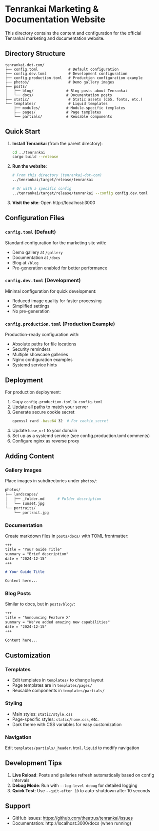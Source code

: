 # Tenrankai Marketing & Documentation Website

This directory contains the content and configuration for the official Tenrankai marketing and documentation website.

## Directory Structure

```
tenrankai-dot-com/
├── config.toml              # Default configuration
├── config.dev.toml          # Development configuration
├── config.production.toml   # Production configuration example
├── photos/                  # Demo gallery images
├── posts/
│   ├── blog/               # Blog posts about Tenrankai
│   └── docs/               # Documentation posts
├── static/                  # Static assets (CSS, fonts, etc.)
└── templates/               # Liquid templates
    ├── modules/            # Module-specific templates
    ├── pages/              # Page templates
    └── partials/           # Reusable components
```

## Quick Start

1. **Install Tenrankai** (from the parent directory):
   ```bash
   cd ../tenrankai
   cargo build --release
   ```

2. **Run the website**:
   ```bash
   # From this directory (tenrankai-dot-com)
   ../tenrankai/target/release/tenrankai
   
   # Or with a specific config
   ../tenrankai/target/release/tenrankai --config config.dev.toml
   ```

3. **Visit the site**: Open http://localhost:3000

## Configuration Files

### `config.toml` (Default)
Standard configuration for the marketing site with:
- Demo gallery at `/gallery`
- Documentation at `/docs`
- Blog at `/blog`
- Pre-generation enabled for better performance

### `config.dev.toml` (Development)
Minimal configuration for quick development:
- Reduced image quality for faster processing
- Simplified settings
- No pre-generation

### `config.production.toml` (Production Example)
Production-ready configuration with:
- Absolute paths for file locations
- Security reminders
- Multiple showcase galleries
- Nginx configuration examples
- Systemd service hints

## Deployment

For production deployment:

1. Copy `config.production.toml` to `config.toml`
2. Update all paths to match your server
3. Generate secure cookie secret:
   ```bash
   openssl rand -base64 32  # For cookie_secret
   ```
4. Update `base_url` to your domain
5. Set up as a systemd service (see config.production.toml comments)
6. Configure nginx as reverse proxy

## Adding Content

### Gallery Images
Place images in subdirectories under `photos/`:
```bash
photos/
├── landscapes/
│   ├── _folder.md      # Folder description
│   └── sunset.jpg
└── portraits/
    └── portrait.jpg
```

### Documentation
Create markdown files in `posts/docs/` with TOML frontmatter:
```markdown
+++
title = "Your Guide Title"
summary = "Brief description"
date = "2024-12-15"
+++

# Your Guide Title

Content here...
```

### Blog Posts
Similar to docs, but in `posts/blog/`:
```markdown
+++
title = "Announcing Feature X"
summary = "We've added amazing new capabilities"
date = "2024-12-15"
+++

Content here...
```

## Customization

### Templates
- Edit templates in `templates/` to change layout
- Page templates are in `templates/pages/`
- Reusable components in `templates/partials/`

### Styling
- Main styles: `static/style.css`
- Page-specific styles: `static/home.css`, etc.
- Dark theme with CSS variables for easy customization

### Navigation
Edit `templates/partials/_header.html.liquid` to modify navigation

## Development Tips

1. **Live Reload**: Posts and galleries refresh automatically based on config intervals
2. **Debug Mode**: Run with `--log-level debug` for detailed logging
3. **Quick Test**: Use `--quit-after 10` to auto-shutdown after 10 seconds

## Support

- GitHub Issues: https://github.com/theatrus/tenrankai/issues
- Documentation: http://localhost:3000/docs (when running)
